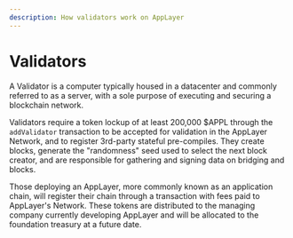 ```yaml
---
description: How validators work on AppLayer
---
```


# Validators

A Validator is a computer typically housed in a datacenter and commonly referred to as a server, with a sole purpose of executing and securing a blockchain network.

Validators require a token lockup of at least 200,000 $APPL through the `addValidator` transaction to be accepted for validation in the AppLayer Network, and to register 3rd-party stateful pre-compiles. They create blocks, generate the "randomness" seed used to select the next block creator, and are responsible for gathering and signing data on bridging and blocks.

Those deploying an AppLayer, more commonly known as an application chain, will register their chain through a transaction with fees paid to AppLayer's Network. These tokens are distributed to the managing company currently developing AppLayer and will be allocated to the foundation treasury at a future date.

